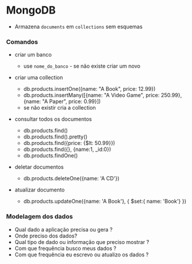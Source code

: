# MongoDB

- Armazena `documents` em `collections` sem esquemas

### Comandos


- criar um banco
    - use `nome_do_banco` - se não existe criar um novo

- criar uma collection
    - db.products.insertOne({name: "A Book", price: 12.99})
    - db.products.insertMany([{name: "A Video Game", price: 250.99}, {name: "A Paper", price: 0.99}])
    - se não existir cria a collection

- consultar todos os documentos 
    - db.products.find()
    - db.products.find().pretty()
    - db.products.find({price: {$lt: 50.99}})
    - db.products.find({}, {name:1, _id:0})
    - db.products.findOne()

- deletar documentos
    - db.products.deleteOne({name: 'A CD'})

- atualizar documento
    - db.products.updateOne({name: 'A Book'}, { $set:{ name: 'Book'} })

### Modelagem dos dados

- Qual dado a aplicação precisa ou gera ?
- Onde preciso dos dados?
- Qual tipo de dado ou informação que preciso mostrar ?
- Com que frequência busco meus dados ?
- Com que frequência eu escrevo ou atualizo os dados ?
